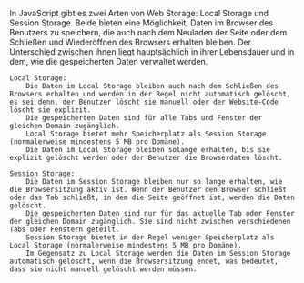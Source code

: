 In JavaScript gibt es zwei Arten von Web Storage: Local Storage und Session Storage. Beide bieten eine Möglichkeit, Daten im Browser des Benutzers zu speichern, die auch nach dem Neuladen der Seite oder dem Schließen und Wiederöffnen des Browsers erhalten bleiben. Der Unterschied zwischen ihnen liegt hauptsächlich in ihrer Lebensdauer und in dem, wie die gespeicherten Daten verwaltet werden.

    Local Storage:
        Die Daten im Local Storage bleiben auch nach dem Schließen des Browsers erhalten und werden in der Regel nicht automatisch gelöscht, es sei denn, der Benutzer löscht sie manuell oder der Website-Code löscht sie explizit.
        Die gespeicherten Daten sind für alle Tabs und Fenster der gleichen Domain zugänglich.
        Local Storage bietet mehr Speicherplatz als Session Storage (normalerweise mindestens 5 MB pro Domäne).
        Die Daten im Local Storage bleiben solange erhalten, bis sie explizit gelöscht werden oder der Benutzer die Browserdaten löscht.

    Session Storage:
        Die Daten im Session Storage bleiben nur so lange erhalten, wie die Browsersitzung aktiv ist. Wenn der Benutzer den Browser schließt oder das Tab schließt, in dem die Seite geöffnet ist, werden die Daten gelöscht.
        Die gespeicherten Daten sind nur für das aktuelle Tab oder Fenster der gleichen Domain zugänglich. Sie sind nicht zwischen verschiedenen Tabs oder Fenstern geteilt.
        Session Storage bietet in der Regel weniger Speicherplatz als Local Storage (normalerweise mindestens 5 MB pro Domäne).
        Im Gegensatz zu Local Storage werden die Daten im Session Storage automatisch gelöscht, wenn die Browsersitzung endet, was bedeutet, dass sie nicht manuell gelöscht werden müssen.